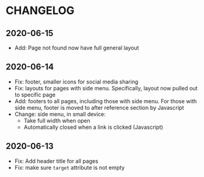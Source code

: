 # CHANGELOG

## 2020-06-15

- Add: Page not found now have full general layout

## 2020-06-14

- Fix: footer, smaller icons for social media sharing
- Fix: layouts for pages with side menu. Specifically, layout now pulled out to specific page
- Add: footers to all pages, including those with side menu. For those with side menu, footer is moved to after reference section by Javascript
- Change: side menu, in small device:
  - Take full width when open
  - Automatically closed when a link is clicked (Javascript)

## 2020-06-13

- Fix: Add header title for all pages
- Fix: make sure `target` attribute is not empty
